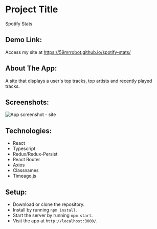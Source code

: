 # Project Title

Spotify Stats

## Demo Link:

Access my site at https://59mrrobot.github.io/spotify-stats/

## About The App:

A site that displays a user's top tracks, top artists and recently played tracks.

## Screenshots:

![App screenshot - site](home.PNG)

## Technologies:

- React
- Typescript
- Redux/Redux-Persist
- React Router
- Axios
- Classnames
- Timeago.js

## Setup:

- Download or clone the repository.
- Install by running `npm install`.
- Start the server by running `npm start`.
- Visit the app at `http://localhost:3000/`.
